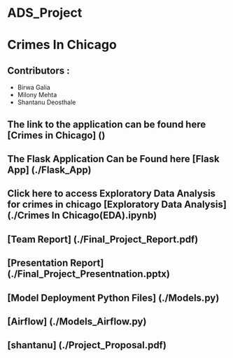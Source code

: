 # ADS_Project

# Crimes In Chicago 

## Contributors :
- Birwa Galia
- Milony Mehta
- Shantanu Deosthale


## The link to the application can be found here [Crimes in Chicago] ()

## The Flask Application Can be Found here [Flask App] (./Flask_App)

## Click here to access Exploratory Data Analysis for crimes in chicago [Exploratory Data Analysis] (./Crimes In Chicago(EDA).ipynb)

## [Team Report] (./Final_Project_Report.pdf)

## [Presentation Report] (./Final_Project_Presentnation.pptx)

## [Model Deployment Python Files] (./Models.py)

## [Airflow] (./Models_Airflow.py)

## [shantanu] (./Project_Proposal.pdf)




